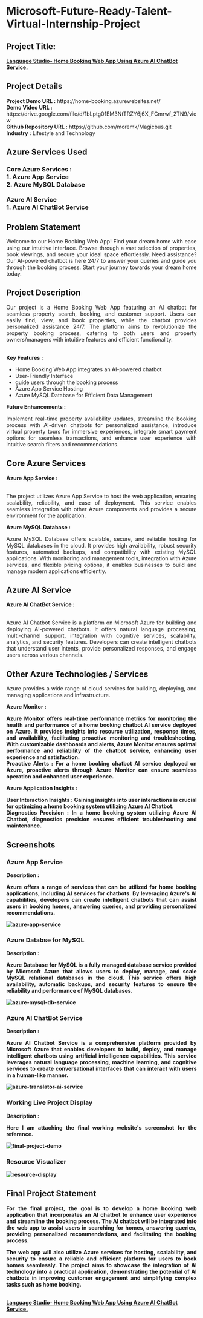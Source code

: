 <h1>Microsoft-Future-Ready-Talent-Virtual-Internship-Project</h1>
<h2>Project Title:</h2><b><a href="https://home-booking.azurewebsites.net/">Language Studio- Home Booking Web App Using Azure AI ChatBot Service.</b></a>
<br>
<h2>Project Details</h2>
<b>Project Demo URL :</b> https://home-booking.azurewebsites.net/ <br>
<b>Demo Video URL :</b> https://drive.google.com/file/d/1bLptg01EM3NtTRZY6j6X_FCmrwf_2TN9/view <br>
<b>Github Repository URL :</b> https://github.com/moremk/Magicbus.git <br>
<b>Industry :</b> Lifestyle and Technology<br>
<h2>Azure Services Used</h2>
<h3>
Core Azure Services : <br>
1. Azure App Service <br>
2. Azure MySQL Database <br> <br>
Azure AI Service <br>
1. Azure AI ChatBot Service
</h3>
<h2>Problem Statement</h2>
<p align="justify">Welcome to our Home Booking Web App! Find your dream home with ease using our intuitive interface. Browse through a vast selection of properties, book viewings, and secure your ideal space effortlessly. Need assistance? Our AI-powered chatbot is here 24/7 to answer your queries and guide you through the booking process. Start your journey towards your dream home today.</p>
<h2>Project Description</h2>
<p align="justify">Our project is a Home Booking Web App featuring an AI chatbot for seamless property search, booking, and customer support. Users can easily find, view, and book properties, while the chatbot provides personalized assistance 24/7. The platform aims to revolutionize the property booking process, catering to both users and property owners/managers with intuitive features and efficient functionality.
</p><br>
<b>Key Features :</b>
<ul>
    <li>Home Booking Web App integrates an AI-powered chatbot</li>
    <li>User-Friendly Interface</li>
    <li>guide users through the booking process</li>
    <li>Azure App Service Hosting</li>
    <li>Azure MySQL Database for Efficient Data Management</li>
</ul>
<b>Future Enhancements :</b><br>
<p align="justify">Implement real-time property availability updates, streamline the booking process with AI-driven chatbots for personalized assistance, introduce virtual property tours for immersive experiences, integrate smart payment options for seamless transactions, and enhance user experience with intuitive search filters and recommendations.</p>
<h2>Core Azure Services</h2>
<b>Azure App Service :</b><br><p align="justify"><br>The project utilizes Azure App Service to host the web application, ensuring scalability, reliability, and ease of deployment. This service enables seamless integration with other Azure components and provides a secure environment for the application.</p>

<b>Azure MySQL Database :</b><br><p align="justify">Azure MySQL Database offers scalable, secure, and reliable hosting for MySQL databases in the cloud. It provides high availability, robust security features, automated backups, and compatibility with existing MySQL applications. With monitoring and management tools, integration with Azure services, and flexible pricing options, it enables businesses to build and manage modern applications efficiently.</p>
<h2>Azure AI Service</h2>
<b>Azure AI ChatBot Service :</b><br><br><p align="justify">Azure AI Chatbot Service is a platform on Microsoft Azure for building and deploying AI-powered chatbots. It offers natural language processing, multi-channel support, integration with cognitive services, scalability, analytics, and security features. Developers can create intelligent chatbots that understand user intents, provide personalized responses, and engage users across various channels.</p>
<h2>Other Azure Technologies / Services</h2>
<p align="justify">Azure provides a wide range of cloud services for building, deploying, and managing applications and infrastructure.</p>
<b>Azure Monitor :</b><p align="justify"><b>Azure Monitor offers real-time performance metrics for monitoring the health and performance of a home booking chatbot AI service deployed on Azure. It provides insights into resource utilization, response times, and availability, facilitating proactive monitoring and troubleshooting. With customizable dashboards and alerts, Azure Monitor ensures optimal performance and reliability of the chatbot service, enhancing user experience and satisfaction.<br>
<b>Proactive Alerts :</b> For a home booking chatbot AI service deployed on Azure, proactive alerts through Azure Monitor can ensure seamless operation and enhanced user experience. </p>
<b>Azure Application Insights :</b><p align="justify">
<b>User Interaction Insights :</b> Gaining insights into user interactions is crucial for optimizing a home booking system utilizing Azure AI Chatbot.<br>
<b>Diagnostics Precision :</b> In a home booking system utilizing Azure AI Chatbot, diagnostics precision ensures efficient troubleshooting and maintenance.

<h2>Screenshots</h2>
<h3>Azure App Service</h3>
<b>Description :</b><p align="justify">Azure offers a range of services that can be utilized for home booking applications, including AI services for chatbots. By leveraging Azure's AI capabilities, developers can create intelligent chatbots that can assist users in booking homes, answering queries, and providing personalized recommendations.</p>
<img src="https://github.com/moremk/Magicbus/blob/main/app.png" alt="azure-app-service"></img><br>
<h3>Azure Databse for MySQL</h3>
<b>Description :</b><p align="justify"> Azure Database for MySQL is a fully managed database service provided by Microsoft Azure that allows users to deploy, manage, and scale MySQL relational databases in the cloud. This service offers high availability, automatic backups, and security features to ensure the reliability and performance of MySQL databases.</p>
<img src="https://github.com/AnkeetaGupta/flask-ai-translation/blob/main/screenshots/app-db.png" alt="azure-mysql-db-service"></img><br>
<h3>Azure AI ChatBot Service</h3>
<b>Description :</b><p align="justify">Azure AI Chatbot Service is a comprehensive platform provided by Microsoft Azure that enables developers to build, deploy, and manage intelligent chatbots using artificial intelligence capabilities. This service leverages natural language processing, machine learning, and cognitive services to create conversational interfaces that can interact with users in a human-like manner. </p>
<img src="https://github.com/AnkeetaGupta/flask-ai-translation/blob/main/screenshots/app-ai.png" alt="azure-translator-ai-service"></img><br>
<h3>Working Live Project Display</h3>
<b>Description :</b><p align="justify">Here I am attaching the final working website's screenshot for the reference.</p>
<img src="https://github.com/AnkeetaGupta/flask-ai-translation/blob/main/screenshots/final-project.png" alt="final-project-demo"></img>

<h3>Resource Visualizer</h3>
<img src="https://github.com/AnkeetaGupta/flask-ai-translation/blob/main/screenshots/flask-ai.jpg" alt="resource-display"></img>

<h2>Final Project Statement</h2>
<p align="justify">
For the final project, the goal is to develop a home booking web application that incorporates an AI chatbot to enhance user experience and streamline the booking process. The AI chatbot will be integrated into the web app to assist users in searching for homes, answering queries, providing personalized recommendations, and facilitating the booking process.</p>
<p align="justify">
The web app will also utilize Azure services for hosting, scalability, and security to ensure a reliable and efficient platform for users to book homes seamlessly. The project aims to showcase the integration of AI technology into a practical application, demonstrating the potential of AI chatbots in improving customer engagement and simplifying complex tasks such as home booking.
</p> <br>
</h2><b><a href="https://home-booking.azurewebsites.net/">Language Studio- Home Booking Web App Using Azure AI ChatBot Service.</b></a>
